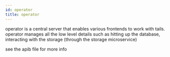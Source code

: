 ```yaml
---
id: operator
title: operator
---
```


operator is a central server that enables various frontends to work with tails. operator manages all the low level details such as hitting up the database, interacting with the storage (through the storage microservice)

see the apib file for more info
